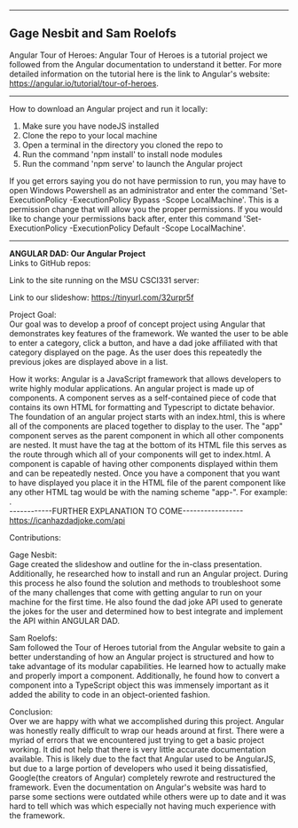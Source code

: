 -------------------------------------------------------------------------
Gage Nesbit and Sam Roelofs
-------------------------------------------------------------------------

Angular Tour of Heroes:
  Angular Tour of Heroes is a tutorial project we followed from the Angular documentation to understand it better. For
  more detailed information on the tutorial here is the link to Angular's website: https://angular.io/tutorial/tour-of-heroes.

-------------------------------------------------------------------------
How to download an Angular project and run it locally:
  1. Make sure you have nodeJS installed
  2. Clone the repo to your local machine
  3. Open a terminal in the directory you cloned the repo to
  4. Run the command 'npm install' to install node modules
  5. Run the command 'npm serve' to launch the Angular project

  If you get errors saying you do not have permission to run, you may have to open Windows Powershell as an administrator
and enter the command 'Set-ExecutionPolicy -ExecutionPolicy Bypass -Scope LocalMachine'. This is a permission change that 
will allow you the proper permissions. If you would like to change your permissions back after, enter this command
'Set-ExecutionPolicy -ExecutionPolicy Default -Scope LocalMachine'.

-------------------------------------------------------------------------
__ANGULAR DAD: Our Angular Project__  
Links to GitHub repos:

Link to the site running on the MSU CSCI331 server:

Link to our slideshow:
https://tinyurl.com/32urpr5f

Project Goal:  
  Our goal was to develop a proof of concept project using Angular that demonstrates key features of the framework.
We wanted the user to be able to enter a category, click a button, and have a dad joke affiliated with that category displayed on the page. As the user does this repeatedly the previous jokes are displayed above in a list.

How it works:
  Angular is a JavaScript framework that allows developers to write highly modular applications. An angular project is made up of components. A component serves as a self-contained piece of code that contains its own HTML for formatting and Typescript to dictate behavior. The foundation of an angular project starts with an index.html, this is where all of the components are placed together to display to the user. The "app" component serves as the parent component in which all other components are nested. It must have the tag <router-outlet></router-outlet> at the bottom of its HTML file this serves as the route through which all of your components will get to index.html. A component is capable of having other components displayed within them and can be repeatedly nested. Once you have a component that you want to have displayed you place it in the HTML file of the parent component like any other HTML tag would be with the naming scheme "app-<yourComponentName>". For example: <app-yourComponentName><app-yourComponentName/>.   
                ------------FURTHER EXPLANATION TO COME-----------------  
                https://icanhazdadjoke.com/api  

Contributions:  
  
  Gage Nesbit:  
    Gage created the slideshow and outline for the in-class presentation. Additionally, he researched how to install and run an Angular project. During this process he also found the solution and methods to troubleshoot some of the many challenges that come with getting angular to run on your machine for the first time. He also found the dad joke API used to generate the jokes for the user and determined how to best integrate and implement the API within ANGULAR DAD.  
      
  Sam Roelofs:  
    Sam followed the Tour of Heroes tutorial from the Angular website to gain a better understanding of how an Angular project is structured and how to take advantage of its modular capabilities. He learned how to actually make and properly import a component. Additionally, he found how to convert a component into a TypeScript object this was immensely important as it added the ability to code in an object-oriented fashion.  

Conclusion:  
Over we are happy with what we accomplished during this project. Angular was honestly really difficult to wrap our heads around at first. There were a myriad of errors that we encountered just trying to get a basic project working. It did not help that there is very little accurate documentation available. This is likely due to the fact that Angular used to be AngularJS, but due to a large portion of developers who used it being dissatisfied, Google(the creators of Angular) completely rewrote and restructured the framework. Even the documentation on Angular's website was hard to parse some sections were outdated while others were up to date and it was hard to tell which was which especially not having much experience with the framework. 
 


